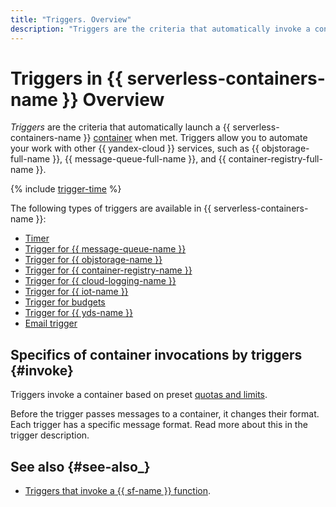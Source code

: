 ```yaml
---
title: "Triggers. Overview"
description: "Triggers are the criteria that automatically invoke a container when met. Triggers allow you to automate your work with other {{ yandex-cloud }} services, such as {{ objstorage-full-name }}, {{ message-queue-full-name }}, and {{ iot-full-name }}."
---
```


# Triggers in {{ serverless-containers-name }} Overview

_Triggers_ are the criteria that automatically launch a {{ serverless-containers-name }} [container](../container.md) when met. Triggers allow you to automate your work with other {{ yandex-cloud }} services, such as {{ objstorage-full-name }}, {{ message-queue-full-name }}, and {{ container-registry-full-name }}.

{% include [trigger-time](../../../_includes/functions/trigger-time.md) %}

The following types of triggers are available in {{ serverless-containers-name }}:
* [Timer](timer.md)
* [Trigger for {{ message-queue-name }}](ymq-trigger.md)
* [Trigger for {{ objstorage-name }}](os-trigger.md)
* [Trigger for {{ container-registry-name }}](cr-trigger.md)
* [Trigger for {{ cloud-logging-name }}](cloud-logging-trigger.md)
* [Trigger for {{ iot-name }}](iot-core-trigger.md)
* [Trigger for budgets](budget-trigger.md)
* [Trigger for {{ yds-name }}](data-streams-trigger.md)
* [Email trigger](mail-trigger.md)

## Specifics of container invocations by triggers {#invoke}

Triggers invoke a container based on preset [quotas and limits](../limits.md).

Before the trigger passes messages to a container, it changes their format. Each trigger has a specific message format. Read more about this in the trigger description.

## See also {#see-also_}

* [Triggers that invoke a {{ sf-name }} function](../../../functions/concepts/trigger/index.md).